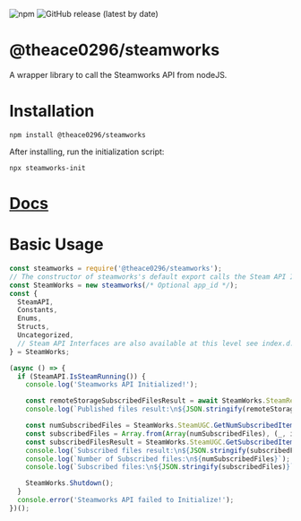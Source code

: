 ![npm](https://img.shields.io/npm/v/@theace0296/steamworks?label=%40theace0296%2Fsteamworks)  ![GitHub release (latest by date)](https://img.shields.io/github/v/release/theace0296/steamworks-node)
# @theace0296/steamworks
A wrapper library to call the Steamworks API from nodeJS.

# Installation
```
npm install @theace0296/steamworks
```

After installing, run the initialization script:
```
npx steamworks-init
```

# [Docs](https://github.com/theace0296/steamworks-node/wiki)

# Basic Usage
```js
const steamworks = require('@theace0296/steamworks');
// The constructor of steamworks's default export calls the Steam API Init function.
const SteamWorks = new steamworks(/* Optional app_id */);
const {
  SteamAPI,
  Constants,
  Enums,
  Structs,
  Uncategorized,
  // Steam API Interfaces are also available at this level see index.d.ts
} = SteamWorks;

(async () => {
  if (SteamAPI.IsSteamRunning()) {
    console.log('Steamworks API Initialized!');

    const remoteStorageSubscribedFilesResult = await SteamWorks.SteamRemoteStorage.EnumerateUserSubscribedFiles(0);
    console.log(`Published files result:\n${JSON.stringify(remoteStorageSubscribedFilesResult)}`);

    const numSubscribedFiles = SteamWorks.SteamUGC.GetNumSubscribedItems();
    const subscribedFiles = Array.from(Array(numSubscribedFiles), (_, i) => i);
    const subscribedFilesResult = SteamWorks.SteamUGC.GetSubscribedItems(subscribedFiles, numSubscribedFiles);
    console.log(`Subscribed files result:\n${JSON.stringify(subscribedFilesResult)}`);
    console.log(`Number of Subscribed files:\n${numSubscribedFiles}`);
    console.log(`Subscribed files:\n${JSON.stringify(subscribedFiles)}`);

    SteamWorks.Shutdown();
  }
  console.error('Steamworks API failed to Initialize!');
})();
```
